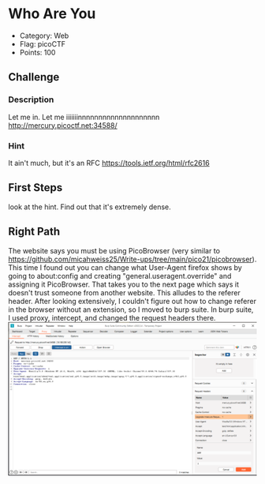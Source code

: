 # Who Are You
- Category: Web
- Flag: picoCTF
- Points: 100

## Challenge
### Description
Let me in. Let me iiiiiiinnnnnnnnnnnnnnnnnnnn http://mercury.picoctf.net:34588/
### Hint
It ain't much, but it's an RFC https://tools.ietf.org/html/rfc2616

## First Steps
look at the hint. Find out that it's extremely dense.
## Right Path
The website says you must be using PicoBrowser (very similar to https://github.com/micahweiss25/Write-ups/tree/main/pico21/picobrowser). This time
I found out you can change what User-Agent firefox shows by going to about:config and creating "general.useragent.override" and assigning it
PicoBrowser. That takes you to the next page which says it doesn't trust someone from another website. This alludes to the referer header.
After looking extensively, I couldn't figure out how to change referer in the browser without an extension, so I moved to burp suite. 
In burp suite, I used proxy, intercept, and changed the request headers there. ![](who_are_you.png)
